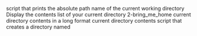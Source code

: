 script that prints the absolute path name of the current working directory
Display the contents list of your current directory
2-bring_me_home
current directory contents in a long format
current directory contents
script that creates a directory named

